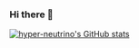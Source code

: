 ### Hi there 👋

[![hyper-neutrino's GitHub stats](https://github-readme-stats.vercel.app/api?username=hyper-neutrino)](https://github.com/anuraghazra/github-readme-stats)
